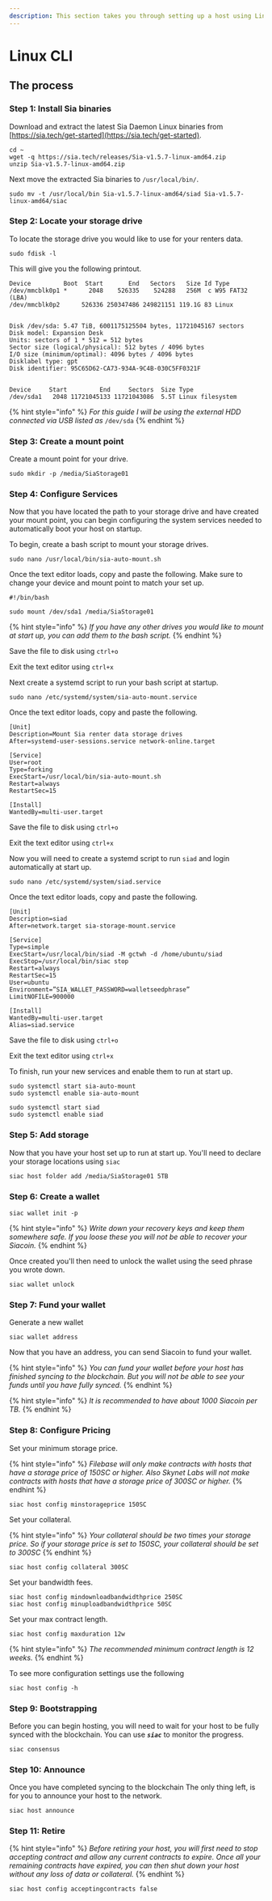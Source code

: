 ```yaml
---
description: This section takes you through setting up a host using Linux CLI
---
```


# Linux CLI

## The process

### Step 1: Install Sia binaries

Download and extract the latest Sia Daemon Linux binaries from [https://sia.tech/get-started](https://sia.tech/get-started).

```
cd ~
wget -q https://sia.tech/releases/Sia-v1.5.7-linux-amd64.zip
unzip Sia-v1.5.7-linux-amd64.zip
```



Next move the extracted Sia binaries to `/usr/local/bin/`.

```
sudo mv -t /usr/local/bin Sia-v1.5.7-linux-amd64/siad Sia-v1.5.7-linux-amd64/siac
```



### Step 2: Locate your storage drive

To locate the storage drive you would like to use for your renters data.

```
sudo fdisk -l
```

This will give you the following printout.

```
Device         Boot  Start       End   Sectors   Size Id Type 
/dev/mmcblk0p1 *      2048    526335    524288   256M  c W95 FAT32 (LBA) 
/dev/mmcblk0p2      526336 250347486 249821151 119.1G 83 Linux 


Disk /dev/sda: 5.47 TiB, 6001175125504 bytes, 11721045167 sectors 
Disk model: Expansion Desk   
Units: sectors of 1 * 512 = 512 bytes 
Sector size (logical/physical): 512 bytes / 4096 bytes 
I/O size (minimum/optimal): 4096 bytes / 4096 bytes 
Disklabel type: gpt 
Disk identifier: 95C65D62-CA73-934A-9C4B-030C5FF0321F 


Device     Start         End     Sectors  Size Type 
/dev/sda1   2048 11721045133 11721043086  5.5T Linux filesystem
```

{% hint style="info" %}
_For this guide I will be using the external HDD connected via USB listed as_ `/dev/sda`
{% endhint %}



### Step 3: Create a mount point

Create a mount point for your drive.

```
sudo mkdir -p /media/SiaStorage01
```



### Step 4: Configure Services

Now that you have located the path to your storage drive and have created your mount point, you can begin configuring the system services needed to automatically boot your host on startup.



To begin, create a bash script to mount your storage drives.

```
sudo nano /usr/local/bin/sia-auto-mount.sh
```

Once the text editor loads, copy and paste the following. Make sure to change your device and mount point to match your set up.

```
#!/bin/bash

sudo mount /dev/sda1 /media/SiaStorage01
```

{% hint style="info" %}
_If you have any other drives you would like to mount at start up, you can add them to the bash script._
{% endhint %}

Save the file to disk using `ctrl+o`

Exit the text editor using `ctrl+x`



Next create a systemd script to run your bash script at startup.

```
sudo nano /etc/systemd/system/sia-auto-mount.service
```

Once the text editor loads, copy and paste the following.

```
[Unit]
Description=Mount Sia renter data storage drives
After=systemd-user-sessions.service network-online.target

[Service]
User=root
Type=forking
ExecStart=/usr/local/bin/sia-auto-mount.sh
Restart=always
RestartSec=15

[Install]
WantedBy=multi-user.target
```

Save the file to disk using `ctrl+o`

Exit the text editor using `ctrl+x`



Now you will need to create a systemd script to run `siad` and login automatically at start up.

```
sudo nano /etc/systemd/system/siad.service
```

Once the text editor loads, copy and paste the following.

```
[Unit]
Description=siad
After=network.target sia-storage-mount.service

[Service]
Type=simple
ExecStart=/usr/local/bin/siad -M gctwh -d /home/ubuntu/siad
ExecStop=/usr/local/bin/siac stop
Restart=always
RestartSec=15
User=ubuntu
Environment=”SIA_WALLET_PASSWORD=walletseedphrase”
LimitNOFILE=900000

[Install]
WantedBy=multi-user.target
Alias=siad.service
```

Save the file to disk using `ctrl+o`

Exit the text editor using `ctrl+x`

&#x20;

To finish, run your new services and enable them to run at start up.

```
sudo systemctl start sia-auto-mount
sudo systemctl enable sia-auto-mount

sudo systemctl start siad
sudo systemctl enable siad
```



### Step 5: Add storage

Now that you have your host set up to run at start up. You'll need to declare your storage locations using `siac`

```
siac host folder add /media/SiaStorage01 5TB
```



### Step 6: Create a wallet

```
siac wallet init -p 
```

{% hint style="info" %}
_Write down your recovery keys and keep them somewhere safe. If you loose these you will not be able to recover your Siacoin._
{% endhint %}



Once created you'll then need to unlock the wallet using the seed phrase you wrote down.

```
siac wallet unlock
```



### Step 7: Fund your wallet

Generate a new wallet

```
siac wallet address
```



Now that you have an address, you can send Siacoin to fund your wallet.

{% hint style="info" %}
_You can fund your wallet before your host has finished syncing to the blockchain. But you will not be able to see your funds until you have fully synced._
{% endhint %}

{% hint style="info" %}
_It is recommended to have about 1000 Siacoin per TB._
{% endhint %}



### Step 8: Configure Pricing

Set your minimum storage price.

{% hint style="info" %}
_Filebase will only make contracts with hosts that have a storage price of 150SC or higher. Also Skynet Labs will not make contracts with hosts that have a storage price of 300SC or higher._
{% endhint %}

```
siac host config minstorageprice 150SC
```



Set your collateral.

{% hint style="info" %}
_Your collateral should be two times your storage price. So if your storage price is set to 150SC, your collateral should be set to 300SC_
{% endhint %}

```
siac host config collateral 300SC
```



Set your bandwidth fees.

```
siac host config mindownloadbandwidthprice 250SC
siac host config minuploadbandwidthprice 50SC
```



Set your max contract length.

```
siac host config maxduration 12w
```

{% hint style="info" %}
_The recommended minimum contract length is 12 weeks._
{% endhint %}



To see more configuration settings use the following

```
siac host config -h
```



### Step 9: Bootstrapping

Before you can begin hosting, you will need to wait for your host to be fully synced with the blockchain. You can use _**`siac`**_ to monitor the progress.

```
siac consensus
```



### Step 10: Announce

Once you have completed syncing to the blockchain The only thing left, is for you to announce your host to the network.

```
siac host announce
```



### Step 11: Retire

{% hint style="info" %}
_Before retiring your host, you will first need to stop accepting contract and allow any current contracts to expire. Once all your remaining contracts have expired, you can then shut down your host without any loss of data or collateral._
{% endhint %}

```
siac host config acceptingcontracts false
```
